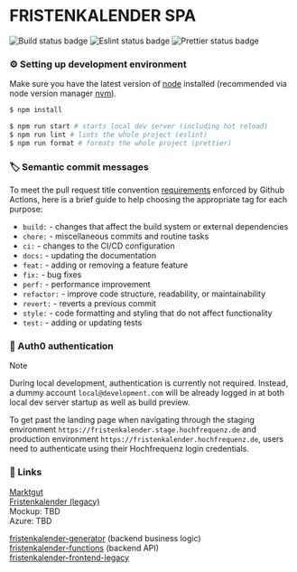 # FRISTENKALENDER SPA

![Build status badge](https://github.com/Hochfrequenz/fristenkalender-spa/workflows/Building/badge.svg)
![Eslint status badge](https://github.com/Hochfrequenz/fristenkalender-spa/workflows/Linting/badge.svg)
![Prettier status badge](https://github.com/Hochfrequenz/fristenkalender-spa/workflows/Formatting/badge.svg)

### ⚙️ Setting up development environment

Make sure you have the latest version of [node](https://nodejs.org/en) installed (recommended via node version manager [nvm](https://github.com/nvm-sh/nvm)).

```sh
$ npm install
```

```sh
$ npm run start # starts local dev server (including hot reload)
$ npm run lint # lints the whole project (eslint)
$ npm run format # formats the whole project (prettier)
```

### 🏷️ Semantic commit messages

To meet the pull request title convention [requirements](https://github.com/Hochfrequenz/entscheidungsbaumdiagramm/blob/main/.github/workflows/conventional-commit-validation.yml) enforced by Github Actions, here is a brief guide to help choosing the appropriate tag for each purpose:

- `build:` - changes that affect the build system or external dependencies
- `chore:` - miscellaneous commits and routine tasks
- `ci:` - changes to the CI/CD configuration
- `docs:` - updating the documentation
- `feat:` - adding or removing a feature feature
- `fix:` - bug fixes
- `perf:` - performance improvement
- `refactor:` - improve code structure, readability, or maintainability
- `revert:` - reverts a previous commit
- `style:` - code formatting and styling that do not affect functionality
- `test:` - adding or updating tests

### 🔐 Auth0 authentication

> [!NOTE]
> During local development, authentication is currently not required. Instead, a dummy account `local@development.com` will be already logged in at both local dev server startup as well as build preview.

To get past the landing page when navigating through the staging environment `https://fristenkalender.stage.hochfrequenz.de` and production environment `https://fristenkalender.hochfrequenz.de`, users need to authenticate using their Hochfrequenz login credentials.

### 🔗 Links

[Marktgut](https://hochfrequenz-marktplatz.atlassian.net/browse/HFMP-33)<br>
[Fristenkalender (legacy)](https://www.hochfrequenz.de/fristenkalender/)<br>
Mockup: TBD<br>
Azure: TBD

[fristenkalender-generator](https://github.com/Hochfrequenz/fristenkalender_generator) (backend business logic)<br>
[fristenkalender-functions](https://github.com/Hochfrequenz/fristenkalender-functions) (backend API)<br>
[fristenkalender-frontend-legacy](https://github.com/Hochfrequenz/fristenkalender-frontend-legacy)<br>
